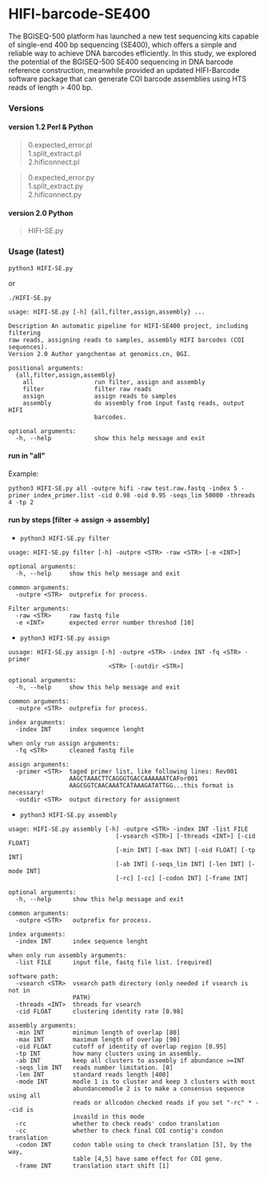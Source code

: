 # HIFI-barcode-SE400
The BGISEQ-500 platform has launched a new test sequencing kits capable of single-end 400 bp sequencing (SE400), which offers a simple and reliable way to achieve DNA barcodes efficiently. In this study, we explored the potential of the BGISEQ-500 SE400 sequencing in DNA barcode reference construction, meanwhile provided an updated HIFI-Barcode software package that can generate COI barcode assemblies using HTS reads of length > 400 bp.


### Versions
#### version 1.2 Perl & Python
>0.expected_error.pl   
1.split_extract.pl  
2.hificonnect.pl

>0.expected_error.py  
1.split_extract.py  
2.hificonnect.py  

#### version 2.0 Python
>HIFI-SE.py

### Usage (latest)

```shell
python3 HIFI-SE.py
```
or 

```shell
./HIFI-SE.py
```

```text
usage: HIFI-SE.py [-h] {all,filter,assign,assembly} ...

Description An automatic pipeline for HIFI-SE400 project, including filtering
raw reads, assigning reads to samples, assembly HIFI barcodes (COI sequences).
Version 2.0 Author yangchentao at genomics.cn, BGI.

positional arguments:
  {all,filter,assign,assembly}
    all                 run filter, assign and assembly
    filter              filter raw reads
    assign              assign reads to samples
    assembly            do assembly from input fastq reads, output HIFI
                        barcodes.

optional arguments:
  -h, --help            show this help message and exit

```

#### run in "all"
Example:

```shell
python3 HIFI-SE.py all -outpre hifi -raw test.raw.fastq -index 5 -primer index_primer.list -cid 0.98 -oid 0.95 -seqs_lim 50000 -threads 4 -tp 2
```
#### run by steps [filter -> assign -> assembly]

- ```python3 HIFI-SE.py filter ```

```text
usage: HIFI-SE.py filter [-h] -outpre <STR> -raw <STR> [-e <INT>]

optional arguments:
  -h, --help     show this help message and exit

common arguments:
  -outpre <STR>  outprefix for process.

Filter arguments:
  -raw <STR>     raw fastq file
  -e <INT>       expected error number threshod [10]
```

- ```python3 HIFI-SE.py assign```

```text
uusage: HIFI-SE.py assign [-h] -outpre <STR> -index INT -fq <STR> -primer
                            <STR> [-outdir <STR>]

optional arguments:
  -h, --help     show this help message and exit

common arguments:
  -outpre <STR>  outprefix for process.

index arguments:
  -index INT     index sequence lenght

when only run assign arguments:
  -fq <STR>      cleaned fastq file

assign arguments:
  -primer <STR>  taged primer list, like following lines: Rev001
                 AAGCTAAACTTCAGGGTGACCAAAAAATCAFor001
                 AAGCGGTCAACAAATCATAAAGATATTGG...this format is necessary!
  -outdir <STR>  output directory for assignment
```
- ```python3 HIFI-SE.py assembly```

```
usage: HIFI-SE.py assembly [-h] -outpre <STR> -index INT -list FILE
                              [-vsearch <STR>] [-threads <INT>] [-cid FLOAT]
                              [-min INT] [-max INT] [-oid FLOAT] [-tp INT]
                              [-ab INT] [-seqs_lim INT] [-len INT] [-mode INT]
                              [-rc] [-cc] [-codon INT] [-frame INT]

optional arguments:
  -h, --help      show this help message and exit

common arguments:
  -outpre <STR>   outprefix for process.

index arguments:
  -index INT      index sequence lenght

when only run assembly arguments:
  -list FILE      input file, fastq file list. [required]

software path:
  -vsearch <STR>  vsearch path directory (only needed if vsearch is not in
                  PATH)
  -threads <INT>  threads for vsearch
  -cid FLOAT      clustering identity rate [0.98]

assembly arguments:
  -min INT        minimun length of overlap [80]
  -max INT        maximum length of overlap [90]
  -oid FLOAT      cutoff of identity of overlap region [0.95]
  -tp INT         how many clusters using in assembly.
  -ab INT         keep all clusters to assembly if abundance >=INT
  -seqs_lim INT   reads number limitation. [0]
  -len INT        standard reads length [400]
  -mode INT       modle 1 is to cluster and keep 3 clusters with most
                  abundancemodle 2 is to make a consensus sequence using all
                  reads or allcodon checked reads if you set "-rc" * --cid is
                  invaild in this mode
  -rc             whether to check reads' codon translation
  -cc             whether to check final COI contig's condon translation
  -codon INT      codon table using to check translation [5], by the way,
                  table [4,5] have same effect for COI gene.
  -frame INT      translation start shift [1]
```


